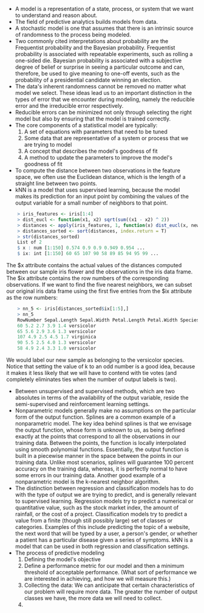 * A model is a representation of a state, process, or system that we want to understand and reason about.
* The field of predictive analytics builds models from data.
* A stochastic model is one that assumes that there is an intrinsic source of randomness to the process being modeled.
* Two commonly cited interpretations about probability are the Frequentist probability and the Bayesian probability. Frequentist probability is associated with repeatable experiments, such as rolling a one-sided die. Bayesian probability is associated with a subjective degree of belief or surprise in seeing a particular outcome and can, therefore, be used to give meaning to one-off events, such as the probability of a presidential candidate winning an election.
* The data's inherent randomness cannot be removed no matter what model we select. These ideas lead us to an important distinction in the types of error that we encounter during modeling, namely the reducible error and the irreducible error respectively.
* Reducible errors can be minimized not only through selecting the right model but also by ensuring that the model is trained correctly.
* The core components of a statistical model are typically:
  1. A set of equations with parameters that need to be tuned
  2. Some data that are representative of a system or process that we are trying to model
  3. A concept that describes the model's goodness of fit
  4. A method to update the parameters to improve the model's goodness of fit
* To compute the distance between two observations in the feature space, we often use the Euclidean distance, which is the length of a straight line between two points.
* kNN is a model that uses supervised learning, because the model makes its prediction for an input point by combining the values of the output variable for a small number of neighbors to that point.
```R
    > iris_features <- iris[1:4]
    > dist_eucl <- function(x1, x2) sqrt(sum((x1 - x2) ^ 2))
    > distances <- apply(iris_features, 1, function(x) dist_eucl(x, new_sample))
    > distances_sorted <- sort(distances, index.return = T)
    > str(distances_sorted)
    List of 2
    $ x : num [1:150] 0.574 0.9 0.9 0.949 0.954 ...
    $ ix: int [1:150] 60 65 107 90 58 89 85 94 95 99 ...
```
The $x attribute contains the actual values of the distances computed between our sample iris flower and the observations in the iris data frame. The $ix attribute contains the row numbers of the corresponding observations. If we want to find the five nearest neighbors, we can subset our original iris data frame using the first five entries from the $ix attribute as the row numbers:
```R
    > nn_5 <- iris[distances_sorted$ix[1:5],]
    > nn_5
    RowNumber Sepal.Length Sepal.Width Petal.Length Petal.Width Species
    60 5.2 2.7 3.9 1.4 versicolor
    65 5.6 2.9 3.6 1.3 versicolor
    107 4.9 2.5 4.5 1.7 virginica
    90 5.5 2.5 4.0 1.3 versicolor
    58 4.9 2.4 3.3 1.0 versicolor
```
We would label our new sample as belonging to the versicolor species. Notice that setting the value of k to an odd number is a good idea, because it makes it less likely that we will have to contend with tie votes (and completely eliminates ties when the number of output labels is two).
* Between unsupervised and supervised methods, which are two absolutes in terms of the availability of the output variable, reside the semi-supervised and reinforcement learning settings.
* Nonparametric models generally make no assumptions on the particular form of the output function. Splines are a common example of a nonparametric model. The key idea behind splines is that we envisage the output function, whose form is unknown to us, as being defined exactly at the points that correspond to all the observations in our training data. Between the points, the function is locally interpolated using smooth polynomial functions. Essentially, the output function is built in a piecewise manner in the space between the points in our training data. Unlike most scenarios, splines will guarantee 100 percent accuracy on the training data, whereas, it is perfectly normal to have some errors in our training data. Another good example of a nonparametric model is the k-nearest neighbor algorithm.
* The distinction between regression and classification models has to do with the type of output we are trying to predict, and is generally relevant to supervised learning. Regression models try to predict a numerical or quantitative value, such as the stock market index, the amount of rainfall, or the cost of a project. Classification models try to predict a value from a finite (though still possibly large) set of classes or categories. Examples of this include predicting the topic of a website, the next word that will be typed by a user, a person's gender, or whether a patient has a particular disease given a series of symptoms. kNN is a model that can be used in both regression and classification settings.
* The process of predictive modeling
  1. Defining the model's objective
  2. Define a performance metric for our model and then a minimum threshold of acceptable performance. (What sort of performance we are interested in achieving, and how we will measure this.)
  3. Collecting the data: We can anticipate that certain characteristics of our problem will require more data. The greater the number of output classes we have, the more data we will need to collect.
  3. 

